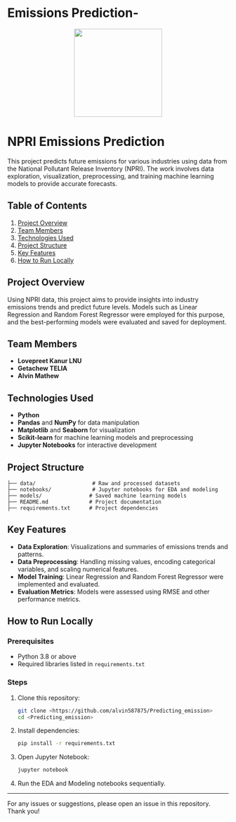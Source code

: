 # Emissions Prediction-

<p align = "center" draggable=”false” ><img src="https://encrypted-tbn0.gstatic.com/images?q=tbn:ANd9GcR8HNB-ex4xb4H3-PXRcywP5zKC_3U8VzQTPA&usqp=CAU" 
     width="200px"
     height="auto"/>
</p>

# NPRI Emissions Prediction

This project predicts future emissions for various industries using data from the National Pollutant Release Inventory (NPRI). The work involves data exploration, visualization, preprocessing, and training machine learning models to provide accurate forecasts.

## Table of Contents

1. [Project Overview](#project-overview)
2. [Team Members](#team-members)
3. [Technologies Used](#technologies-used)
4. [Project Structure](#project-structure)
5. [Key Features](#key-features)
6. [How to Run Locally](#how-to-run-locally)

## Project Overview

Using NPRI data, this project aims to provide insights into industry emissions trends and predict future levels. Models such as Linear Regression and Random Forest Regressor were employed for this purpose, and the best-performing models were evaluated and saved for deployment.

## Team Members

- **Lovepreet Kanur LNU**
- **Getachew TELIA**
- **Alvin Mathew**

## Technologies Used

- **Python**
- **Pandas** and **NumPy** for data manipulation
- **Matplotlib** and **Seaborn** for visualization
- **Scikit-learn** for machine learning models and preprocessing
- **Jupyter Notebooks** for interactive development

## Project Structure

```plaintext
├── data/                  # Raw and processed datasets
├── notebooks/             # Jupyter notebooks for EDA and modeling
├── models/               # Saved machine learning models
├── README.md             # Project documentation
├── requirements.txt      # Project dependencies
```

## Key Features

- **Data Exploration**: Visualizations and summaries of emissions trends and patterns.
- **Data Preprocessing**: Handling missing values, encoding categorical variables, and scaling numerical features.
- **Model Training**: Linear Regression and Random Forest Regressor were implemented and evaluated.
- **Evaluation Metrics**: Models were assessed using RMSE and other performance metrics.

## How to Run Locally

### Prerequisites

- Python 3.8 or above
- Required libraries listed in `requirements.txt`

### Steps

1. Clone this repository:

   ```bash
   git clone <https://github.com/alvin587875/Predicting_emission>
   cd <Predicting_emission>
   ```

2. Install dependencies:

   ```bash
   pip install -r requirements.txt
   ```

3. Open Jupyter Notebook:

   ```bash
   jupyter notebook
   ```

4. Run the EDA and Modeling notebooks sequentially.

---

For any issues or suggestions, please open an issue in this repository. Thank you!

